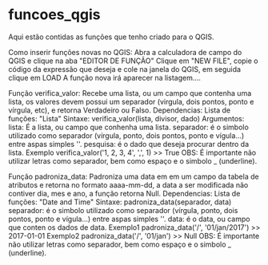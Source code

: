# funcoes_qgis
Aqui estão contidas as funções que tenho criado para o QGIS.

Como inserir funções novas no QGIS:
Abra a calculadora de campo do QGIS e clique na aba "EDITOR DE FUNÇÃO"
Clique em "NEW FILE", copie o código da expressão que deseja e cole na janela do QGIS, em seguida clique em LOAD
A função nova irá aparecer na listagem....

Função verifica_valor:
  Recebe uma lista, ou um campo que contenha uma lista, os valores devem possui um separador (virgula, dois pontos, ponto e vírgula, etc),
  e retorna Verdadeiro ou Falso.
  Dependencias: 
  Lista de funções: "Lista"
  Sintaxe: verifica_valor(lista, divisor, dado)
  Argumentos:
  lista: É a lista, ou campo que conhenha uma lista.
  separador: é o simbolo utilizado como separador (vírgula, ponto, dois pontos, ponto e vígula...) entre aspas simples ''.
  pesquisa: é o dado que deseja procurar dentro da lista.
  Exemplo verifica_valor('1, 2, 3, 4', ',', 1) >> True
  OBS: É importante não utilizar letras como separador, bem como espaço e o simbolo _ (underline).

Função padroniza_data:
  Padroniza uma data em em um campo da tabela de atributos e retorna no formato aaaa-mm-dd, a data a ser modificada
  não contiver dia, mes e ano, a função retorna Null.
  Dependencias:
  Lista de funções: "Date and Time"
  Sintaxe: padroniza_data(separador, data)
  separador: é o simbolo utilizado como separador (vírgula, ponto, dois pontos, ponto e vígula...) entre aspas simples ''.
  data: é o data, ou campo que conten os dados de data.
  Exemplo1 padroniza_data('/', '01/jan/2017') >> 2017-01-01
  Exemplo2 padroniza_data('/', '01/jan') >> Null
  OBS: É importante não utilizar letras como separador, bem como espaço e o simbolo _ (underline).
  
